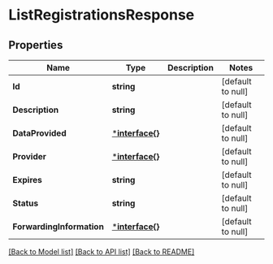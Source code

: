 # ListRegistrationsResponse

## Properties
Name | Type | Description | Notes
------------ | ------------- | ------------- | -------------
**Id** | **string** |  | [default to null]
**Description** | **string** |  | [default to null]
**DataProvided** | [***interface{}**](interface{}.md) |  | [default to null]
**Provider** | [***interface{}**](interface{}.md) |  | [default to null]
**Expires** | **string** |  | [default to null]
**Status** | **string** |  | [default to null]
**ForwardingInformation** | [***interface{}**](interface{}.md) |  | [default to null]

[[Back to Model list]](../README.md#documentation-for-models) [[Back to API list]](../README.md#documentation-for-api-endpoints) [[Back to README]](../README.md)


